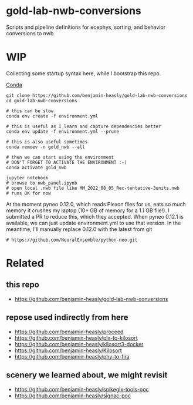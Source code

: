 # gold-lab-nwb-conversions
Scripts and pipeline definitions for ecephys, sorting, and behavior conversions to nwb

# WIP
Collecting some startup syntax here, while I bootstrap this repo.

[Conda](https://docs.conda.io/projects/conda/en/latest/user-guide/install/index.html)

```
git clone https://github.com/benjamin-heasly/gold-lab-nwb-conversions
cd gold-lab-nwb-conversions

# this can be slow
conda env create -f environment.yml

# this is useful as I learn and capture dependencies better
conda env update -f environment.yml --prune

# this is also useful sometimes
conda remoev -n gold_nwb --all

# then we can start using the environment
# DON'T FORGET TO ACTIVATE THE ENVIRONMENT :-)
conda activate gold_nwb

jupyter notebook
# browse to nwb_panel.ipynb
# open local .nwb file like MM_2022_08_05_Rec-tentative-3units.nwb
# runs OK for now
```

At the moment pyneo 0.12.0, which reads Plexon files for us, eats so much memory it crushes my laptop (10+ GB of memory for a 1.1 GB file!).
I submitted a PR to reduce this, which they accepted.
When pyneo 0.12.1 is available, we can just update environment.yml to use that version.
In the meantime, I'll manually replace 0.12.0 with the latest from git

    # https://github.com/NeuralEnsemble/python-neo.git

# Related

## this repo

 - https://github.com/benjamin-heasly/gold-lab-nwb-conversions

## repose used indirectly from here

 - https://github.com/benjamin-heasly/proceed
 - https://github.com/benjamin-heasly/plx-to-kilosort
 - https://github.com/benjamin-heasly/kilosort3-docker
 - https://github.com/benjamin-heasly/Kilosort
 - https://github.com/benjamin-heasly/phy-to-fira

## scenery we learned about, we might revisit

 - https://github.com/benjamin-heasly/spikeglx-tools-poc
 - https://github.com/benjamin-heasly/signac-poc
